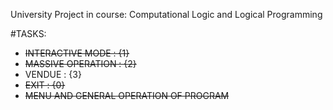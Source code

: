 University Project in course: Computational Logic and Logical Programming

#TASKS:
* <s>INTERACTIVE MODE  : {1}</s>
* <s>MASSIVE OPERATION : {2}</s>
* VENDUE            : {3}
* <s>EXIT              : {0}</s>
* <s>MENU AND GENERAL OPERATION OF PROGRAM</s> 

